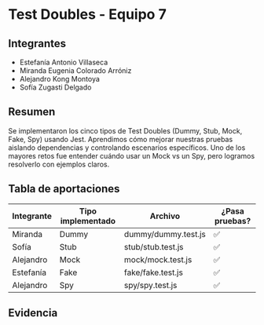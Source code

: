 # Test Doubles - Equipo 7

## Integrantes
- Estefanía Antonio Villaseca
- Miranda Eugenia Colorado Arróniz
- Alejandro Kong Montoya
- Sofía Zugasti Delgado

## Resumen
Se implementaron los cinco tipos de Test Doubles (Dummy, Stub, Mock, Fake, Spy) usando Jest. 
Aprendimos cómo mejorar nuestras pruebas aislando dependencias y controlando escenarios específicos. 
Uno de los mayores retos fue entender cuándo usar un Mock vs un Spy, pero logramos resolverlo con ejemplos claros.

## Tabla de aportaciones

| Integrante | Tipo implementado | Archivo                | ¿Pasa pruebas? |
|------------|-------------------|------------------------|----------------|
| Miranda    | Dummy             | dummy/dummy.test.js    | ✅             |
| Sofía      | Stub              | stub/stub.test.js      | ✅             |
| Alejandro  | Mock              | mock/mock.test.js      | ✅             |
| Estefanía  | Fake              | fake/fake.test.js      | ✅             |
| Alejandro  | Spy               | spy/spy.test.js        | ✅             |

## Evidencia